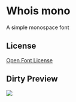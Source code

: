 Whois mono
==========

A simple monospace font

## License

[Open Font License](http://scripts.sil.org/cms/scripts/page.php?site_id=nrsi&id=OFL)

## Dirty Preview

<img src="https://github.com/raphaelbastide/Whois-mono/raw/master/documentation/images/first-print.jpg">